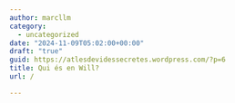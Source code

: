 ```yaml
---
author: marcllm
category:
  - uncategorized
date: "2024-11-09T05:02:00+00:00"
draft: "true"
guid: https://atlesdevidessecretes.wordpress.com/?p=6
title: Qui és en Will?
url: /

---
```


